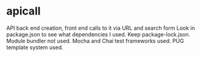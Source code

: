 # apicall
API back end creation, front end calls to it via URL and search form
Look in package.json to see what dependencies I used.
Keep package-lock.json.
Module bundler not used.
Mocha and Chai test frameworks used.
PUG template system used.
